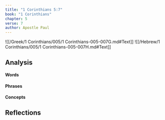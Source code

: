 ```yaml
---
title: "1 Corinthians 5:7"
book: "1 Corinthians"
chapter: 5
verse: 7
author: Apostle Paul
---
```

![[/Greek/1 Corinthians/005/1 Corinthians-005-007G.md#Text]]
![[/Hebrew/1 Corinthians/005/1 Corinthians-005-007H.md#Text]]

## Analysis

#### Words

#### Phrases

#### Concepts

## Reflections
